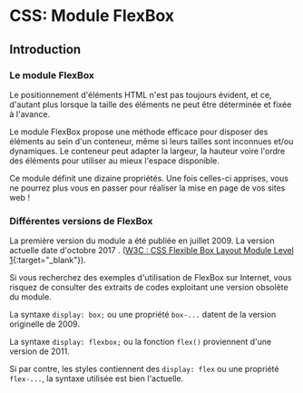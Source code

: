 # CSS: Module FlexBox
## Introduction
### Le module FlexBox

Le positionnement d'éléments HTML n'est pas toujours évident, et ce, d'autant plus lorsque la taille des éléments ne peut être déterminée et fixée à l'avance.

Le module FlexBox propose une méthode efficace pour disposer des éléments au sein d'un conteneur, même si leurs tailles sont inconnues et/ou dynamiques. Le conteneur peut adapter la largeur, la hauteur voire l'ordre des éléments pour utiliser au mieux l'espace disponible.

Ce module définit une dizaine  propriétés. Une fois celles-ci apprises, vous ne pourrez plus vous en passer pour réaliser la mise en page de vos sites web !

### Différentes versions de FlexBox

La première version du module a été publiée en juillet 2009. La version actuelle date d'octobre 2017 .
([W3C : CSS Flexible Box Layout Module Level 1](https://www.w3.org/TR/css-flexbox-1/){:target="_blank"}).


Si vous recherchez des exemples d'utilisation de FlexBox sur Internet, vous risquez de consulter des extraits de codes exploitant une version obsolète du module.

La syntaxe `display: box;` ou une propriété `box-...` datent de la version originelle de 2009.

La syntaxe `display: flexbox;` ou la fonction `flex()` proviennent d'une version de 2011.

Si par contre, les styles contiennent des `display: flex` ou une propriété `flex-...`, la syntaxe utilisée est bien l'actuelle.